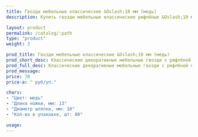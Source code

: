 ```yaml
---
title: Гвозди мебельные классические &Oslash;10 мм (медь)
description: Купить гвозди мебельные классические рифлёные &Oslash;10 мм (медь) в розницу с доставкой по Москве.

layout: product
permalink: /catalog/:path
type: "product"
weight: 3

prod_title: Гвозди мебельные классические &Oslash;10 мм (медь)
prod_short_desc: Классические декоративные мебельные гвозди с рифлёной поверхностью. Цвет - медь.
prod_full_desc: Классические декоративные мебельные гвозди с рифлёной поверхностью. Цвет - медь.
prod_message:
price: 70
price-a: " руб/уп."

chars:
- "Цвет: медь"
- "Длина ножки, мм: 13"
- "Диаметр шляпки, мм: 10"
- "Кол-во в упаковке, шт: 80"

usage:
---
```


